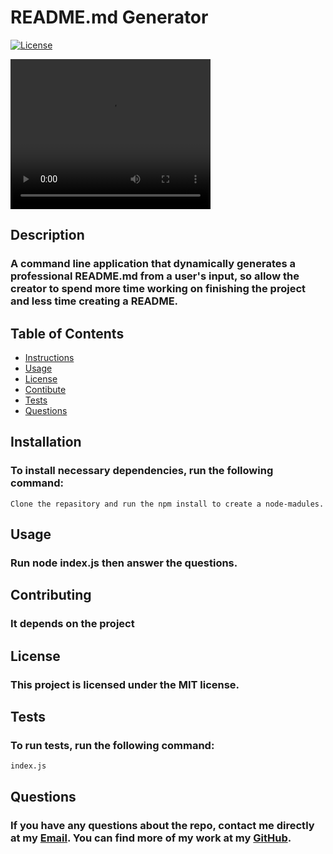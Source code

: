 # **README.md Generator**

[![License](https://img.shields.io/badge/License-MIT-blue.svg)](https://opensource.org/licenses/MIT)

<video width="320" height="240" controls>
  <source src="https://drive.google.com/file/d/1ufmDXTfcrsYziI7gU-a8jKqeVNMyOanw/view" type="video/mp4">
  <source src="movie.ogg" type="video/ogg">
</video>

## Description
### A command line application that dynamically generates a professional README.md from a user's input, so allow the creator to spend more time working on finishing the project and less time creating a README.
## Table of Contents
- [Instructions](#instructions)
- [Usage](#usage)
- [License](#license)
- [Contibute](#contibute)
- [Tests](#tests)
- [Questions](#questions)
## Installation
### To install necessary dependencies, run the following command: 
```
Clone the repasitory and run the npm install to create a node-madules.
```
## Usage
### Run node index.js then answer the questions.
## Contributing
### It depends on the project
## License
### This project is licensed under the MIT license.

## Tests
### To run tests, run the following command: 
 ``` 
index.js
 ```
## Questions
### If you have any questions about the repo, contact me directly at my [Email](mailto:shadysaleh01@gmail.com). You can find more of my work at my [GitHub](https://github.com/shadysaleh01).


